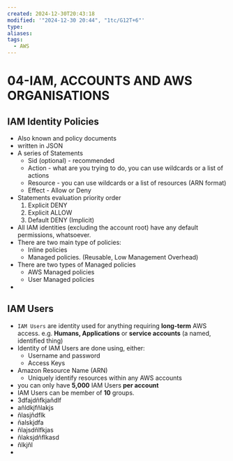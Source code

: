 ```yaml
---
created: 2024-12-30T20:43:18
modified: '"2024-12-30 20:44", "1tc/G12T+6"'
type: 
aliases: 
tags:
  - AWS
---
```



# 04-IAM, ACCOUNTS AND AWS ORGANISATIONS

## IAM Identity Policies
- Also known and policy documents
- written in JSON
- A series of Statements
	- Sid (optional) - recommended
	- Action - what are you trying to do, you can use wildcards or a list of actions
	- Resource - you can use wildcards or a list of resources (ARN format)
	- Effect - Allow or Deny
- Statements evaluation priority order
	1. Explicit DENY
	2. Explicit ALLOW
	3. Default DENY (Implicit)
- All IAM identities (excluding the account root) have any default permissions, whatsoever.
- There are two main type of policies:
	- Inline policies
	- Managed policies. (Reusable, Low Management Overhead)
- There are two types of Managed policies
	- AWS Managed policies
	- User Managed policies
-

## IAM Users
- `IAM Users` are identity used for anything requiring **long-term** AWS access. e.g. **Humans, Applications** or **service accounts**  (a named, identified thing)
- Identity of IAM Users are done using, either:
	- Username and password
	- Access Keys
- Amazon Resource Name (ARN)
	- Uniquely identify resources within any AWS accounts
- you can only have **5,000** IAM Users **per account**
- IAM Users can be member of **10** groups.
- 3dfajdñfkjañdlf
- añldkjfñlakjs
- ñlasjñdflk
- ñalskjdfa
- ñlajsdñlfkjas
- ñlaksjdñflkasd
- ñlkjñl
- 